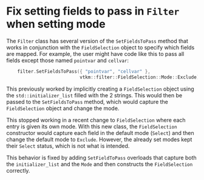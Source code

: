 # Fix setting fields to pass in `Filter` when setting mode

The `Filter` class has several version of the `SetFieldsToPass` method that
works in conjunction with the `FieldSelection` object to specify which
fields are mapped. For example, the user might have code like this to pass
all fields except those named `pointvar` and `cellvar`:

``` cpp
    filter.SetFieldsToPass({ "pointvar", "cellvar" },
                           vtkm::filter::FieldSelection::Mode::Exclude);
```

This previously worked by implicitly creating a `FieldSelection` object
using the `std::initializer_list` filled with the 2 strings. This would
then be passed to the `SetFieldsToPass` method, which would capture the
`FieldSelection` object and change the mode.

This stopped working in a recent change to `FieldSelection` where each
entry is given its own mode. With this new class, the `FieldSelection`
constructor would capture each field in the default mode (`Select`) and
then change the default mode to `Exclude`. However, the already set modes
kept their `Select` status, which is not what is intended.

This behavior is fixed by adding `SetFieldToPass` overloads that capture
both the `initializer_list` and the `Mode` and then constructs the
`FieldSelection` correctly.
